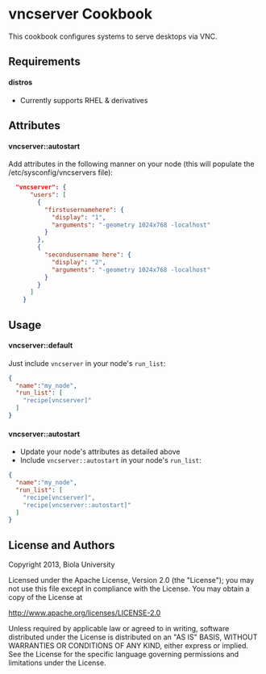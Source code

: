 vncserver Cookbook
==================
This cookbook configures systems to serve desktops via VNC.

Requirements
------------

#### distros
- Currently supports RHEL & derivatives

Attributes
----------
#### vncserver::autostart

Add attributes in the following manner on your node (this will populate the /etc/sysconfig/vncservers file):

```json
  "vncserver": {
      "users": [
        {
          "firstusernamehere": {
            "display": "1",
            "arguments": "-geometry 1024x768 -localhost"
          }
        },
        {
          "secondusername here": {
            "display": "2",
            "arguments": "-geometry 1024x768 -localhost"
          }
        }
      ]
    }
```

Usage
-----
#### vncserver::default
Just include `vncserver` in your node's `run_list`:

```json
{
  "name":"my_node",
  "run_list": [
    "recipe[vncserver]"
  ]
}
```

#### vncserver::autostart
* Update your node's attributes as detailed above
* Include `vncserver::autostart` in your node's `run_list`:

```json
{
  "name":"my_node",
  "run_list": [
    "recipe[vncserver]",
    "recipe[vncserver::autostart]"
  ]
}
```


License and Authors
-------------------
 Copyright 2013, Biola University 

 Licensed under the Apache License, Version 2.0 (the "License");
 you may not use this file except in compliance with the License.
 You may obtain a copy of the License at

 http://www.apache.org/licenses/LICENSE-2.0

 Unless required by applicable law or agreed to in writing, software
 distributed under the License is distributed on an "AS IS" BASIS,
 WITHOUT WARRANTIES OR CONDITIONS OF ANY KIND, either express or implied.
 See the License for the specific language governing permissions and
 limitations under the License.

